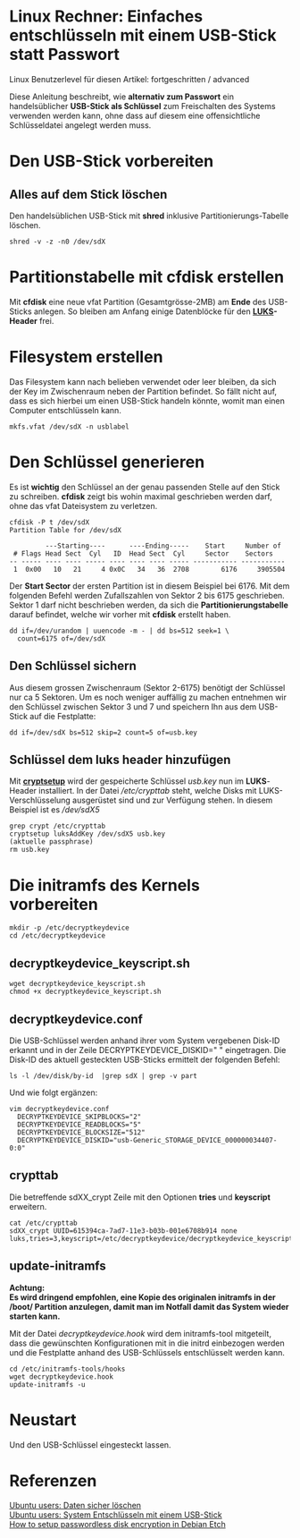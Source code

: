 # Linux Rechner: Einfaches entschlüsseln mit einem USB-Stick statt Passwort

Linux Benutzerlevel für diesen Artikel: fortgeschritten / advanced

Diese Anleitung beschreibt, wie **alternativ zum Passwort** ein
handelsüblicher **USB-Stick als Schlüssel** zum Freischalten des Systems
verwenden werden kann, ohne dass auf diesem eine offensichtliche
Schlüsseldatei angelegt werden muss.

# Den USB-Stick vorbereiten

## Alles auf dem Stick löschen

Den handelsüblichen USB-Stick mit **shred** inklusive
Partitionierungs-Tabelle löschen.

    shred -v -z -n0 /dev/sdX

# Partitionstabelle mit cfdisk erstellen

Mit **cfdisk** eine neue vfat Partition (Gesamtgrösse-2MB) am **Ende**
des USB-Sticks anlegen. So bleiben am Anfang einige Datenblöcke für den
**[LUKS](http://de.wikipedia.org/wiki/Linux_Unified_Key_Setup#LUKS)-Header**
frei.

# Filesystem erstellen

Das Filesystem kann nach belieben verwendet oder leer bleiben, da sich
der Key im Zwischenraum neben der Partition befindet. So fällt nicht
auf, dass es sich hierbei um einen USB-Stick handeln könnte, womit man
einen Computer entschlüsseln kann.

    mkfs.vfat /dev/sdX -n usblabel

# Den Schlüssel generieren

Es ist **wichtig** den Schlüssel an der genau passenden Stelle auf den
Stick zu schreiben. **cfdisk** zeigt bis wohin maximal geschrieben
werden darf, ohne das vfat Dateisystem zu verletzen.

    cfdisk -P t /dev/sdX
    Partition Table for /dev/sdX

             ---Starting----      ----Ending-----    Start     Number of
     # Flags Head Sect  Cyl   ID  Head Sect  Cyl     Sector    Sectors
    -- ----- ---- ---- ----- ---- ---- ---- ----- ----------- -----------
     1  0x00   10   21     4 0x0C   34   36  2708        6176     3905504

Der **Start Sector** der ersten Partition ist in diesem Beispiel bei
6176. Mit dem folgenden Befehl werden Zufallszahlen von Sektor 2 bis
6175 geschrieben. Sektor 1 darf nicht beschrieben werden, da sich die
**Partitionierungstabelle** darauf befindet, welche wir vorher mit
**cfdisk** erstellt haben.

    dd if=/dev/urandom | uuencode -m - | dd bs=512 seek=1 \
      count=6175 of=/dev/sdX

## Den Schlüssel sichern

Aus diesem grossen Zwischenraum (Sektor 2-6175) benötigt der Schlüssel
nur ca 5 Sektoren. Um es noch weniger auffällig zu machen entnehmen wir
den Schlüssel zwischen Sektor 3 und 7 und speichern Ihn aus dem
USB-Stick auf die Festplatte:

    dd if=/dev/sdX bs=512 skip=2 count=5 of=usb.key

## Schlüssel dem luks header hinzufügen

Mit **[cryptsetup](http://linuxwiki.de/cryptsetup)** wird der
gespeicherte Schlüssel *usb.key* nun im **LUKS**-Header installiert. In
der Datei */etc/crypttab* steht, welche Disks mit LUKS-Verschlüsselung
ausgerüstet sind und zur Verfügung stehen. In diesem Beispiel ist es
*/dev/sdX5*

    grep crypt /etc/crypttab
    cryptsetup luksAddKey /dev/sdX5 usb.key
    (aktuelle passphrase)
    rm usb.key

# Die initramfs des Kernels vorbereiten

    mkdir -p /etc/decryptkeydevice
    cd /etc/decryptkeydevice

## decryptkeydevice\_keyscript.sh

    wget decryptkeydevice_keyscript.sh
    chmod +x decryptkeydevice_keyscript.sh

## decryptkeydevice.conf

Die USB-Schlüssel werden anhand ihrer vom System vergebenen Disk-ID
erkannt und in der Zeile DECRYPTKEYDEVICE\_DISKID=" " eingetragen. Die
Disk-ID des aktuell gesteckten USB-Sticks ermittelt der folgenden
Befehl:

    ls -l /dev/disk/by-id  |grep sdX | grep -v part

Und wie folgt ergänzen:

    vim decryptkeydevice.conf
      DECRYPTKEYDEVICE_SKIPBLOCKS="2"
      DECRYPTKEYDEVICE_READBLOCKS="5"
      DECRYPTKEYDEVICE_BLOCKSIZE="512"
      DECRYPTKEYDEVICE_DISKID="usb-Generic_STORAGE_DEVICE_000000034407-0:0"

## crypttab

Die betreffende sdXX\_crypt Zeile mit den Optionen **tries** und
**keyscript** erweitern.

    cat /etc/crypttab 
    sdXX_crypt UUID=615394ca-7ad7-11e3-b03b-001e6708b914 none luks,tries=3,keyscript=/etc/decryptkeydevice/decryptkeydevice_keyscript.sh

## update-initramfs

**Achtung:  
 Es wird dringend empfohlen, eine Kopie des originalen initramfs in der
/boot/ Partition anzulegen, damit man im Notfall damit das System wieder
starten kann.**

Mit der Datei *decryptkeydevice.hook* wird dem initramfs-tool
mitgeteilt, dass die gewünschten Konfigurationen mit in die initrd
einbezogen werden und die Festplatte anhand des USB-Schlüssels
entschlüsselt werden kann.

    cd /etc/initramfs-tools/hooks
    wget decryptkeydevice.hook
    update-initramfs -u

# Neustart

Und den USB-Schlüssel eingesteckt lassen.

# Referenzen

[Ubuntu users: Daten sicher
löschen](http://wiki.ubuntuusers.de/Daten_sicher_l%C3%B6schen)  
 [Ubuntu users: System Entschlüsseln mit einem
USB-Stick](http://wiki.ubuntuusers.de/System_verschl%C3%BCsseln/Entschl%C3%BCsseln_mit_einem_USB-Schl%C3%BCssel)  
 [How to setup passwordless disk encryption in Debian
Etch](http://wejn.org/how-to-make-passwordless-cryptsetup.html)

